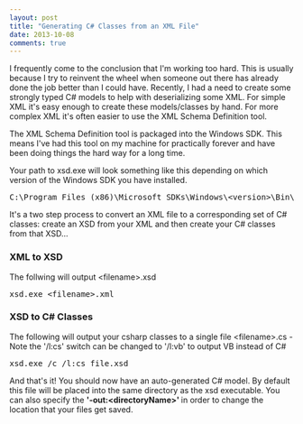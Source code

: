 ```yaml
---
layout: post
title: "Generating C# Classes from an XML File"
date: 2013-10-08
comments: true
---
```

<p>I frequently come to the conclusion that I'm working too hard. This is usually because I try to reinvent the wheel when someone out there has already done the job better than I could have. Recently, I had a need to create some strongly typed C# models to help with deserializing some XML. For simple XML it's easy enough to create these models/classes by hand. For more complex XML it's often easier to use the XML Schema Definition tool.</p>

<!--more-->

<p>The XML Schema Definition tool is packaged into the Windows SDK. This means I've had this tool on my machine for practically forever and have been doing things the hard way for a long time.</p>
<p>Your path to xsd.exe will look something like this depending on which version of the Windows SDK you have installed.</p>
<pre>C:\Program Files (x86)\Microsoft SDKs\Windows\&lt;version&gt;\Bin\NETFX 4.0 Tools\xsd.exe</pre>
<p>It's a two step process to convert an XML file to a corresponding set of C# classes: create an XSD from your XML and then create your C# classes from that XSD...</p>
<h3>XML to XSD</h3>
<p>The follwing will&nbsp;output &lt;filename&gt;.xsd</p>
<pre>xsd.exe &lt;filename&gt;.xml </pre>
<h3>XSD to C# Classes</h3>
<p>The following will output your csharp classes to a single file &lt;filename&gt;.cs - Note the '/l:cs' switch can be changed to '/l:vb' to output VB instead of C#</p>
<pre>xsd.exe /c /l:cs file.xsd</pre>
<p>And that's it! You should now have an auto-generated C# model. By default this file will be placed into the same directory as the xsd executable. You can also specify the <strong>'-out:&lt;directoryName&gt;'&nbsp;</strong>in order to change the location that your files get saved.</p>